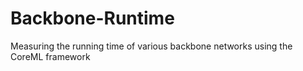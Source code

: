 # Backbone-Runtime
Measuring the running time of various backbone networks using the CoreML framework
